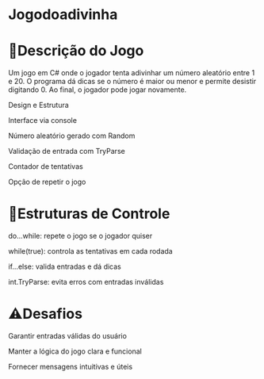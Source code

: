 # Jogodoadivinha

# 🔧Descrição do Jogo


Um jogo em C# onde o jogador tenta adivinhar um número aleatório entre 1 e 20. O programa dá dicas se o número é maior ou menor e permite desistir digitando 0. Ao final, o jogador pode jogar novamente.

Design e Estrutura


Interface via console

Número aleatório gerado com Random

Validação de entrada com TryParse

Contador de tentativas

Opção de repetir o jogo

# 🔁Estruturas de Controle


do...while: repete o jogo se o jogador quiser

while(true): controla as tentativas em cada rodada

if...else: valida entradas e dá dicas

int.TryParse: evita erros com entradas inválidas

# ⚠️Desafios


Garantir entradas válidas do usuário

Manter a lógica do jogo clara e funcional

Fornecer mensagens intuitivas e úteis
